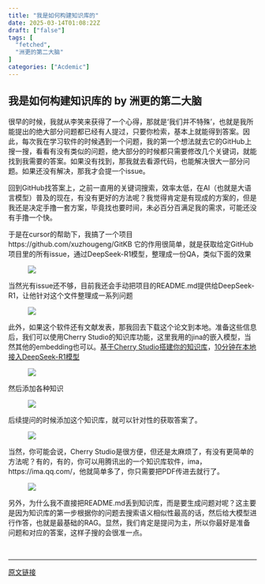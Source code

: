 ```yaml
---
title: "我是如何构建知识库的"
date: 2025-03-14T01:08:22Z
draft: ["false"]
tags: [
  "fetched",
  "洲更的第二大脑"
]
categories: ["Acdemic"]
---
```

我是如何构建知识库的 by 洲更的第二大脑
------
<div><section data-tool="mdnice编辑器" data-website="https://www.mdnice.com"><p data-tool="mdnice编辑器"><span leaf="">很早的时候，我就从李笑来获得了一个心得，那就是‘我们并不特殊’，也就是我所能提出的绝大部分问题都已经有人提过，只要你检索，基本上就能得到答案。因此，每次我在学习软件的时候遇到一个问题，我的第一个想法就去它的GitHub上搜一搜，看看有没有类似的问题，绝大部分的时候都只需要修改几个关键词，就能找到我需要的答案。如果没有找到，那我就去看源代码，也能解决很大一部分问题。如果还没有解决，那我才会提一个issue。</span></p><p data-tool="mdnice编辑器"><span leaf="">回到GitHub找答案上，之前一直用的关键词搜索，效率太低，在AI（也就是大语言模型）普及的现在，有没有更好的方法呢？我觉得肯定是有现成的方案的，但是我还是决定手撸一套方案，毕竟找也要时间，未必百分百满足我的需求，可能还没有手撸一个快。</span></p><p data-tool="mdnice编辑器"><span leaf="">于是在cursor的帮助下，我搞了一个项目</span><span leaf="">https://github.com/xuzhougeng/GitKB</span><span leaf=""> 它的作用很简单，就是获取给定GitHub项目里的所有issue，通过DeepSeek-R1模型，整理成一份QA，类似下面的效果</span></p><figure data-tool="mdnice编辑器"><span leaf=""><img data-imgfileid="100000756" data-src="https://mmbiz.qpic.cn/mmbiz_png/hiaSZLAw0jibRbiaeBIVI9iaibRMcGIddwglcdaeDhtiahZzCDLibDavIU7jBjNDZNv8Ypp0e3vibcYnyeqLj4sEBicnn8w/640?wx_fmt=png&amp;from=appmsg" data-type="png" src="https://mmbiz.qpic.cn/mmbiz_png/hiaSZLAw0jibRbiaeBIVI9iaibRMcGIddwglcdaeDhtiahZzCDLibDavIU7jBjNDZNv8Ypp0e3vibcYnyeqLj4sEBicnn8w/640?wx_fmt=png&amp;from=appmsg"></span></figure><p data-tool="mdnice编辑器"><span leaf="">当然光有issue还不够，目前我还会手动把项目的README.md提供给DeepSeek-R1，让他针对这个文件整理成一系列问题</span></p><figure data-tool="mdnice编辑器"><span leaf=""><img data-imgfileid="100000755" data-src="https://mmbiz.qpic.cn/mmbiz_png/hiaSZLAw0jibRbiaeBIVI9iaibRMcGIddwglcu6icWdiaZ3pIbaRTDfiay3BnBNdn9ibCu9U6ribvlGvwCfWia2fqicc90Ihlw/640?wx_fmt=png&amp;from=appmsg" data-type="png" src="https://mmbiz.qpic.cn/mmbiz_png/hiaSZLAw0jibRbiaeBIVI9iaibRMcGIddwglcu6icWdiaZ3pIbaRTDfiay3BnBNdn9ibCu9U6ribvlGvwCfWia2fqicc90Ihlw/640?wx_fmt=png&amp;from=appmsg"></span></figure><p data-tool="mdnice编辑器"><span leaf="">此外，如果这个软件还有文献发表，那我回去下载这个论文到本地。准备这些信息后，我们可以使用Cherry Studio的知识库功能，这里我用的jina的嵌入模型，当然其他的embedding也可以。<a href="https://mp.weixin.qq.com/s?__biz=MzI0ODgwOTQwOA==&amp;mid=2247484274&amp;idx=1&amp;sn=bf83044927672cd3ffa2168cc8d9a68e&amp;scene=21#wechat_redirect" textvalue="基于Cherry Studio搭建你的知识库" data-itemshowtype="0" target="_blank" linktype="text" data-linktype="2">基于Cherry Studio搭建你的知识库</a>，<a href="https://mp.weixin.qq.com/s?__biz=MzI0ODgwOTQwOA==&amp;mid=2247484234&amp;idx=1&amp;sn=0c27565de5916cffbd54777fde3c9c70&amp;scene=21#wechat_redirect" textvalue="10分钟在本地接入DeepSeek-R1模型" data-itemshowtype="0" target="_blank" linktype="text" data-linktype="2">10分钟在本地接入DeepSeek-R1模型</a></span></p><figure data-tool="mdnice编辑器"><span leaf=""><img data-imgfileid="100000753" data-src="https://mmbiz.qpic.cn/mmbiz_png/hiaSZLAw0jibRbiaeBIVI9iaibRMcGIddwglck9fib8MHtLkBxDISjuJnyluHXeTia0ia7sgLBN23uicdo0kmibAajrS2MoQ/640?wx_fmt=png&amp;from=appmsg" data-type="png" src="https://mmbiz.qpic.cn/mmbiz_png/hiaSZLAw0jibRbiaeBIVI9iaibRMcGIddwglck9fib8MHtLkBxDISjuJnyluHXeTia0ia7sgLBN23uicdo0kmibAajrS2MoQ/640?wx_fmt=png&amp;from=appmsg"></span></figure><p data-tool="mdnice编辑器"><span leaf="">然后添加各种知识</span></p><figure data-tool="mdnice编辑器"><span leaf=""><img data-imgfileid="100000754" data-src="https://mmbiz.qpic.cn/mmbiz_png/hiaSZLAw0jibRbiaeBIVI9iaibRMcGIddwglcpAxUbcecUtluDogGqy9QdanFKk3kPxasrlE7ysS4ibN6icmF8MzYggwQ/640?wx_fmt=png&amp;from=appmsg" data-type="png" src="https://mmbiz.qpic.cn/mmbiz_png/hiaSZLAw0jibRbiaeBIVI9iaibRMcGIddwglcpAxUbcecUtluDogGqy9QdanFKk3kPxasrlE7ysS4ibN6icmF8MzYggwQ/640?wx_fmt=png&amp;from=appmsg"></span></figure><p data-tool="mdnice编辑器"><span leaf="">后续提问的时候添加这个知识库，就可以针对性的获取答案了。</span></p><figure data-tool="mdnice编辑器"><span leaf=""><img data-imgfileid="100000757" data-src="https://mmbiz.qpic.cn/mmbiz_png/hiaSZLAw0jibRbiaeBIVI9iaibRMcGIddwglcexHldibdhbc2xtibH3Wx6MDW6GTruJsmGckR1uvRjRfvI9Y0dhmcLhlQ/640?wx_fmt=png&amp;from=appmsg" data-type="png" src="https://mmbiz.qpic.cn/mmbiz_png/hiaSZLAw0jibRbiaeBIVI9iaibRMcGIddwglcexHldibdhbc2xtibH3Wx6MDW6GTruJsmGckR1uvRjRfvI9Y0dhmcLhlQ/640?wx_fmt=png&amp;from=appmsg"></span></figure><p data-tool="mdnice编辑器"><span leaf="">当然，你可能会说，Cherry Studio是很方便，但还是太麻烦了，有没有更简单的方法呢？有的，有的，你可以用腾讯出的一个知识库软件，ima，</span><span leaf="">https://ima.qq.com/</span><span leaf="">，他就简单多了，你只需要把PDF传进去就行了。</span></p><figure data-tool="mdnice编辑器"><span leaf=""><img data-imgfileid="100000758" data-src="https://mmbiz.qpic.cn/mmbiz_png/hiaSZLAw0jibRbiaeBIVI9iaibRMcGIddwglc2sicsEddiaSXvVKc94O19dZKrkQRwQ0mrsvNERDaK4RbhsSAGzicjoxtA/640?wx_fmt=png&amp;from=appmsg" data-type="png" src="https://mmbiz.qpic.cn/mmbiz_png/hiaSZLAw0jibRbiaeBIVI9iaibRMcGIddwglc2sicsEddiaSXvVKc94O19dZKrkQRwQ0mrsvNERDaK4RbhsSAGzicjoxtA/640?wx_fmt=png&amp;from=appmsg"></span></figure><p data-tool="mdnice编辑器"><span leaf="">另外，为什么我不直接把README.md丢到知识库，而是要生成问题对呢？这主要是因为知识库的第一步根据你的问题去搜索语义相似性最高的话，然后给大模型进行作答，也就是最基础的RAG。显然，我们肯定是提问为主，所以你最好是准备问题和对应的答案，这样子搜的会很准一点。</span></p></section><section><span leaf=""><br></span></section><p><mp-style-type data-value="3"></mp-style-type></p></div>  
<hr>
<a href="https://mp.weixin.qq.com/s/8XfgBsGTkg2y0kE_KmXSIw",target="_blank" rel="noopener noreferrer">原文链接</a>
